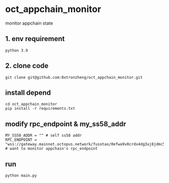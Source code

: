# oct_appchain_monitor
monitor appchain state

## 1. env requirement
```
python 3.9
```

## 2. clone code
```
git clone git@github.com:0xtronzheng/oct_appchain_monitor.git
```
## install depend
```
cd oct_appchain_monitor
pip install -r requirements.txt
```

## modify rpc_endpoint & my_ss58_addr
```
MY_SS58_ADDR = "" # self ss58 addr 
RPC_ENDPOINT = "wss://gateway.mainnet.octopus.network/fusotao/0efwa9v0crdx4dg3uj8jdmc5y7dj4ir2" # want to monitor appchain's rpc_endpoint
```
## run
```
python main.py
```